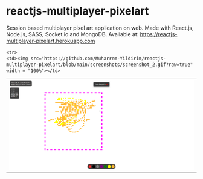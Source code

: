 # reactjs-multiplayer-pixelart

<p>Session based multiplayer pixel art application on web. Made with React.js, Node.js, SASS, Socket.io and MongoDB. Available at: <a href="https://reactjs-multiplayer-pixelart.herokuapp.com/">https://reactjs-multiplayer-pixelart.herokuapp.com</a></p>

<table>

    <tr>
    <td><img src="https://github.com/Muharrem-Yildirim/reactjs-multiplayer-pixelart/blob/main/screenshots/screenshot_2.gif?raw=true"  width = "100%"></td>
   </tr> 
    <tr>
    <td><img src="https://github.com/Muharrem-Yildirim/reactjs-multiplayer-pixelart/blob/main/screenshots/screenshot_1.png?raw=true"  width = "100%"></td>
   </tr> 
</table>

